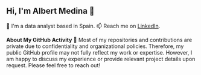 ## Hi, I'm Albert Medina 👋

💼 I'm a data analyst based in Spain. 
📫 Reach me on [LinkedIn](https://www.linkedin.com/in/albert-medina-cat/). 

**About My GitHub Activity** 🔐
Most of my repositories and contributions are private due to confidentiality and organizational policies. Therefore, my public GitHub profile may not fully reflect my work or expertise. However, I am happy to discuss my experience or provide relevant project details upon request. Please feel free to reach out!

